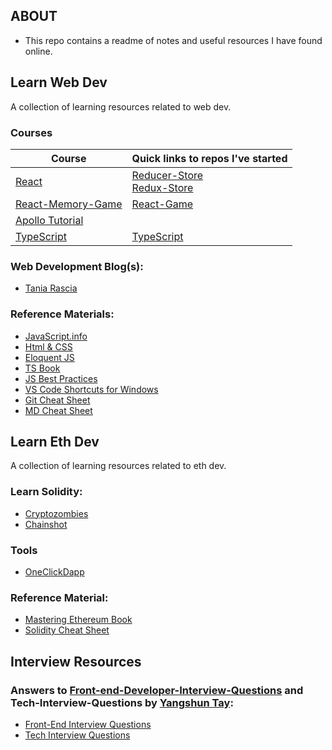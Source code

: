 ## ABOUT

- This repo contains a readme of notes and useful resources I have found online.

## Learn Web Dev

A collection of learning resources related to web dev.

### Courses

| Course                                                                                                                | Quick links to repos I've started                                                                                               |
| --------------------------------------------------------------------------------------------------------------------- | ------------------------------------------------------------------------------------------------------------------------------- |
| [React](https://www.udemy.com/course/react-the-complete-guide-incl-redux/)                                            | [Reducer-Store](https://github.com/WebDevBernard/Reducer-Store)<br/>[Redux-Store](https://github.com/WebDevBernard/Redux-Store) |
| [React-Memory-Game](https://www.udemy.com/course/build-web-apps-with-react-firebase/?couponCode=573E5EBA0886520885DF) | [React-Game](https://github.com/WebDevBernard/React-Game)                                                                       |
| [Apollo Tutorial](https://www.apollographql.com/docs/tutorial/introduction/)                                          |
| [TypeScript](https://www.udemy.com/course/understanding-typescript/)                                                  | [TypeScript](https://github.com/WebDevBernard/TypeScript-DND)                                                                   |

### Web Development Blog(s):

- [Tania Rascia](https://www.taniarascia.com/blog/)

### Reference Materials:

- [JavaScript.info](https://javascript.info/)
- [Html & CSS](https://wtf.tw/ref/duckett.pdf)
- [Eloquent JS](https://eloquentjavascript.net/Eloquent_JavaScript.pdf)
- [TS Book](https://basarat.gitbook.io/typescript/)
- [JS Best Practices](https://github.com/airbnb/javascript)
- [VS Code Shortcuts for Windows](https://code.visualstudio.com/shortcuts/keyboard-shortcuts-windows.pdf)
- [Git Cheat Sheet](https://rogerdudler.github.io/git-guide/files/git_cheat_sheet.pdf)
- [MD Cheat Sheet](https://github.com/adam-p/markdown-here/wiki/Markdown-Cheatsheet)

## Learn Eth Dev

A collection of learning resources related to eth dev.

### Learn Solidity:

- [Cryptozombies](https://cryptozombies.io/)
- [Chainshot](https://www.chainshot.com/learn/solidity)

### Tools

- [OneClickDapp](https://oneclickdapp.com/)

### Reference Material:

- [Mastering Ethereum Book](https://cypherpunks-core.github.io/ethereumbook/01what-is.html)<br />
- [Solidity Cheat Sheet](https://github.com/manojpramesh/solidity-cheatsheet)

## Interview Resources

### Answers to [Front-end-Developer-Interview-Questions](https://github.com/h5bp/Front-end-Developer-Interview-Questions) and Tech-Interview-Questions by [Yangshun Tay](https://github.com/yangshun):

- [Front-End Interview Questions](https://frontendinterviewhandbook.com/)
- [Tech Interview Questions](https://techinterviewhandbook.org/)
